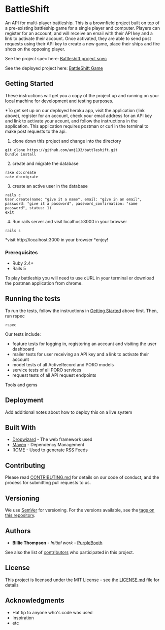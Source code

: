 # BattleShift

An API for multi-player battleship. This is a brownfield project built on top of a pre-existing battleship game for a single player and computer. Players can register for an account, and will receive an email with their API key and a link to activate their account. Once activated, they are able to send post requests using their API key to create a new game, place their ships and fire shots on the opposing player. 

See the project spec here: [Battleshift project spec](http://backend.turing.io/module3/projects/battleshift)

See the deployed project here: [BattleShift Game](https://lit-hollows-27475.herokuapp.com/)

## Getting Started

These instructions will get you a copy of the project up and running on your local machine for development and testing purposes. 

*To get set up on our deployed heroku app, visit the application (link above), register for an account, check your email address for an API key and link to activate your acount, and follow the instructions in the application. This application requires postman or curl in the terminal to make post requests to the api.

1. clone down this project and change into the directory
```
git clone https://github.com/amj133/battleshift.git
bundle install
```
2. create and migrate the database
```
rake db:create
rake db:migrate
```
3. create an active user in the database
```
rails c
User.create(name: "give it a name", email: "give in an email", password: "give it a password", password_confirmation: "same password", status: 1)
exit
```
4. Run rails server and visit localhost:3000 in your browser
```
rails s
```
*visit http://localhost:3000 in your browser
*enjoy!

### Prerequisites

* Ruby 2.4+
* Rails 5

To play battleship you will need to use cURL in your terminal or download the postman application from chrome.

## Running the tests

To run the tests, follow the instructions in [Getting Started](#getting-started) above first.
Then, run rspec 
```
rspec
```
Our tests include: 
* feature tests for logging in, registering an account and visiting the user dashboard
* mailer tests for user receiving an API key and a link to activate their account 
* model tests of all ActiveRecord and PORO models
* service tests of all PORO services
* request tests of all API request endpoints

Tools and gems 


## Deployment

Add additional notes about how to deploy this on a live system

## Built With

* [Dropwizard](http://www.dropwizard.io/1.0.2/docs/) - The web framework used
* [Maven](https://maven.apache.org/) - Dependency Management
* [ROME](https://rometools.github.io/rome/) - Used to generate RSS Feeds

## Contributing

Please read [CONTRIBUTING.md](https://gist.github.com/PurpleBooth/b24679402957c63ec426) for details on our code of conduct, and the process for submitting pull requests to us.

## Versioning

We use [SemVer](http://semver.org/) for versioning. For the versions available, see the [tags on this repository](https://github.com/your/project/tags). 

## Authors

* **Billie Thompson** - *Initial work* - [PurpleBooth](https://github.com/PurpleBooth)

See also the list of [contributors](https://github.com/your/project/contributors) who participated in this project.

## License

This project is licensed under the MIT License - see the [LICENSE.md](LICENSE.md) file for details

## Acknowledgments

* Hat tip to anyone who's code was used
* Inspiration
* etc

